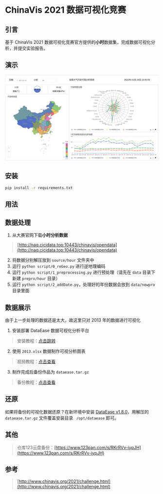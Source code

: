 # ChinaVis 2021 数据可视化竞赛

## 引言

基于 ChinaVis 2021 数据可视化竞赛官方提供的**小时**数据集，完成数据可视化分析，并提交实验报告。

## 演示

![demo](images/demo.png)

## 安装

```bash
pip install -r requirements.txt
```

## 用法

## 数据处理

1. 从大赛官网下载**小时分析数据**

> [http://naq.cicidata.top:10443/chinavis/opendata](http://naq.cicidata.top:10443/chinavis/opendata)

2. 将数据分别解压放到 `source/hour` 文件夹中
3. 运行 `python script/0_reGeo.py` 进行逆地理编码
4. 运行 `python script/1_preprocessing.py` 进行预处理（请先在 `data` 目录下新建 `prepro/hour` 目录）
5. 运行 `python script/2_addDate.py`，处理好的年份数据会放到 `data/newpro` 目录里面

## 数据展示

由于上一步处理的数据还是太大，故这里只对 2013 年的数据进行可视化

1. 安装部署 DataEase 数据可视化分析平台

> 安装教程：[点击跳转](https://dataease.io/docs/installation/offline_installation_windows/)

2. 使用 `2013.xlsx` 数据制作可视分析图表

> 视频教程：[点击查看](video/tutorial.mp4)

3. 制作完成后备份作品为 `dataease.tar.gz`

> 备份教程：[点击查看](https://dataease.io/docs/faq/backup_faq/)

## 还原

如果将备份的可视化数据还原？在新环境中安装 [DataEase v1.8.0](https://community.fit2cloud.com/#/products/dataease/downloads)，用解压的 `dataease.tar.gz` 文件覆盖安装目录 ` /opt/dataease` 即可。

## 其他

> 仓库123云盘备份：[https://www.123pan.com/s/RKrRVv-jypJH](https://www.123pan.com/s/RKrRVv-jypJH)

## 参考

> [http://www.chinavis.org/2021/challenge.html](http://www.chinavis.org/2021/challenge.html)
